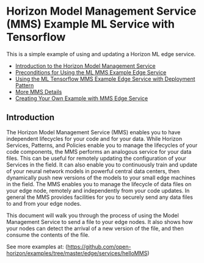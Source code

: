 # Horizon Model Management Service (MMS) Example ML Service with Tensorflow

This is a simple example of using and updating a Horizon ML edge service.

- [Introduction to the Horizon Model Management Service](#introduction)
- [Preconditions for Using the ML MMS Example Edge Service](docs/preconditions.md)
- [Using the ML Tensorflow MMS Example Edge Service with Deployment Pattern](docs/using-image-mms-pattern.md)
- [More MMS Details](docs/mms-details.md)
- [Creating Your Own Example with MMS Edge Service](docs/CreateService.md)

## <a id=introduction></a> Introduction

The Horizon Model Management Service (MMS) enables you to have independent lifecycles for your code and for your data. While Horizon Services, Patterns, and Policies enable you to manage the lifecycles of your code components, the MMS performs an analogous service for your data files.  This can be useful for remotely updating the configuration of your Services in the field. It can also enable you to continuously train and update of your neural network models in powerful central data centers, then dynamically push new versions of the models to your small edge machines in the field. The MMS enables you to manage the lifecycle of data files on your edge node, remotely and independently from your code updates. In general the MMS provides facilities for you to securely send any data files to and from your edge nodes.

This document will walk you through the process of using the Model Management Service to send a file to your edge nodes. It also shows how your nodes can detect the arrival of a new version of the file, and then consume the contents of the file.


See more examples at: (https://github.com/open-horizon/examples/tree/master/edge/services/helloMMS)
